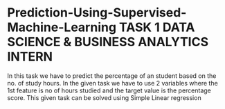 # Prediction-Using-Supervised-Machine-Learning TASK 1 DATA SCIENCE & BUSINESS ANALYTICS INTERN

In this task we have to predict the percentage of an student based on the no. of study hours. In the given task we have to use 2 variables where the 1st feature is no of hours studied and the target value is the percentage score. This given task can be solved using Simple Linear regression 

